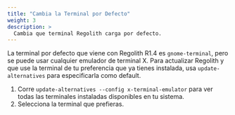 ```yaml
---
title: "Cambia la Terminal por Defecto"
weight: 3
description: >
  Cambia que terminal Regolith carga por defecto.
---
```


La terminal por defecto que viene con Regolith R1.4 es `gnome-terminal`, pero se puede usar cualquier emulador de terminal X. Para actualizar Regolith y que use la terminal de tu preferencia que ya tienes instalada, usa `update-alternatives` para especificarla como default.

1. Corre `update-alternatives --config x-terminal-emulator` para ver todas las terminales instaladas disponibles en tu sistema.
2. Selecciona la terminal que prefieras.
